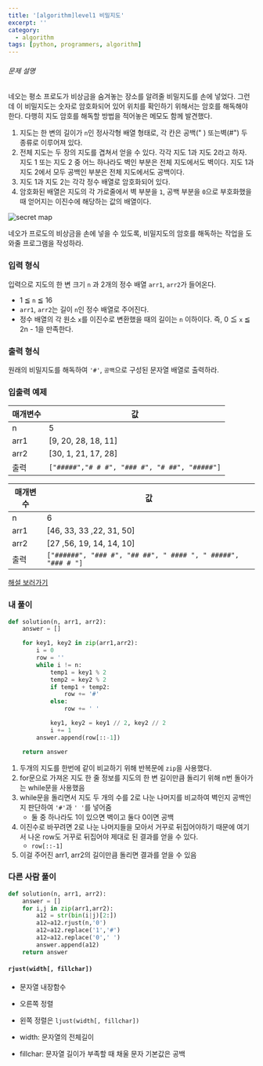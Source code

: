 ```yaml
---
title: '[algorithm]level1 비밀지도'
excerpt: ''
category:
  - algorithm
tags: [python, programmers, algorithm]
---
```


###### 문제 설명

네오는 평소 프로도가 비상금을 숨겨놓는 장소를 알려줄 비밀지도를 손에 넣었다. 그런데 이 비밀지도는 숫자로 암호화되어 있어 위치를 확인하기 위해서는 암호를 해독해야 한다. 다행히 지도 암호를 해독할 방법을 적어놓은 메모도 함께 발견했다.

1. 지도는 한 변의 길이가 `n`인 정사각형 배열 형태로, 각 칸은 공백(" ) 또는벽(#") 두 종류로 이루어져 있다.
2. 전체 지도는 두 장의 지도를 겹쳐서 얻을 수 있다. 각각 지도 1과 지도 2라고 하자. 지도 1 또는 지도 2 중 어느 하나라도 벽인 부분은 전체 지도에서도 벽이다. 지도 1과 지도 2에서 모두 공백인 부분은 전체 지도에서도 공백이다.
3. 지도 1과 지도 2는 각각 정수 배열로 암호화되어 있다.
4. 암호화된 배열은 지도의 각 가로줄에서 벽 부분을 `1`, 공백 부분을 `0`으로 부호화했을 때 얻어지는 이진수에 해당하는 값의 배열이다.

![secret map](http://t1.kakaocdn.net/welcome2018/secret8.png)

네오가 프로도의 비상금을 손에 넣을 수 있도록, 비밀지도의 암호를 해독하는 작업을 도와줄 프로그램을 작성하라.

### 입력 형식

입력으로 지도의 한 변 크기 `n` 과 2개의 정수 배열 `arr1`, `arr2`가 들어온다.

- 1 ≦ `n` ≦ 16
- `arr1`, `arr2`는 길이 `n`인 정수 배열로 주어진다.
- 정수 배열의 각 원소 `x`를 이진수로 변환했을 때의 길이는 `n` 이하이다. 즉, 0 ≦ `x` ≦ 2n - 1을 만족한다.

### 출력 형식

원래의 비밀지도를 해독하여 `'#'`, `공백`으로 구성된 문자열 배열로 출력하라.

### 입출력 예제

| 매개변수 | 값                                            |
| -------- | --------------------------------------------- |
| n        | 5                                             |
| arr1     | [9, 20, 28, 18, 11]                           |
| arr2     | [30, 1, 21, 17, 28]                           |
| 출력     | `["#####","# # #", "### #", "# ##", "#####"]` |

| 매개변수 | 값                                                           |
| -------- | ------------------------------------------------------------ |
| n        | 6                                                            |
| arr1     | [46, 33, 33 ,22, 31, 50]                                     |
| arr2     | [27 ,56, 19, 14, 14, 10]                                     |
| 출력     | `["######", "### #", "## ##", " #### ", " #####", "### # "]` |

[해설 보러가기](http://tech.kakao.com/2017/09/27/kakao-blind-recruitment-round-1/)

### 내 풀이

```python
def solution(n, arr1, arr2):
    answer = []

    for key1, key2 in zip(arr1,arr2):
        i = 0
        row = ''
        while i != n:
            temp1 = key1 % 2
            temp2 = key2 % 2
            if temp1 + temp2:
                row += '#'
            else:
                row += ' '

            key1, key2 = key1 // 2, key2 // 2
            i += 1
        answer.append(row[::-1])

    return answer
```

1. 두개의 지도를 한번에 같이 비교하기 위해 반복문에 `zip`을 사용했다.
2. for문으로 가져온 지도 한 줄 정보를 지도의 한 변 길이만큼 돌리기 위해 n번 돌아가는 while문을 사용했음
3. while문을 돌리면서 지도 두 개의 수를 2로 나눈 나머지를 비교하여 벽인지 공백인지 판단하여 `'#'`과 `' '`를 넣어줌
   - 둘 중 하나라도 1이 있으면 벽이고 둘다 0이면 공백
4. 이진수로 바꾸려면 2로 나눈 나머지들을 모아서 거꾸로 뒤집어야하기 때문에 여기서 나온 row도 거꾸로 뒤집어야 제대로 된 결과를 얻을 수 있다.
   - `row[::-1]`
5. 이걸 주어진 arr1, arr2의 길이만큼 돌리면 결과를 얻을 수 있음

### 다른 사람 풀이

```python
def solution(n, arr1, arr2):
    answer = []
    for i,j in zip(arr1,arr2):
        a12 = str(bin(i|j)[2:])
        a12=a12.rjust(n,'0')
        a12=a12.replace('1','#')
        a12=a12.replace('0',' ')
        answer.append(a12)
    return answer
```

#### `rjust(width[, fillchar])`

- 문자열 내장함수

- 오른쪽 정렬
- 왼쪽 정렬은 `ljust(width[, fillchar])`
- width: 문자열의 전체길이
- fillchar: 문자열 길이가 부족할 때 채울 문자 기본값은 공백
